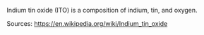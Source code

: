 Indium tin oxide (ITO) is a composition of indium, tin, and oxygen.

Sources:
https://en.wikipedia.org/wiki/Indium_tin_oxide